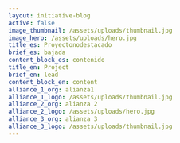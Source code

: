 ```yaml
---
layout: initiative-blog
active: false
image_thumbnail: /assets/uploads/thumbnail.jpg
image_hero: /assets/uploads/hero.jpg
title_es: Proyectonodestacado
brief_es: bajada
content_block_es: contenido
title_en: Project
brief_en: lead
content_block_en: content
alliance_1_org: alianza1
alliance_1_logo: /assets/uploads/thumbnail.jpg
alliance_2_org: alianza 2
alliance_2_logo: /assets/uploads/hero.jpg
alliance_3_org: alianza 3
alliance_3_logo: /assets/uploads/thumbnail.jpg
---
```

